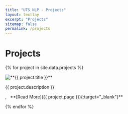 ```yaml
---
title: "UTS NLP - Projects"
layout: textlay
excerpt: "Projects"
sitemap: false
permalink: /projects
---
```


# Projects

{% for project in site.data.projects %}

  <div class="col-sm-6 clearfix">
  <div class="well">
  **{{ project.title }}**
  <img src="{{ site.url }}{{ site.baseurl }}/images/projects/{{ project.image }}" class="project_img"  style="float: left" />
  <p>{{ project.description }}</p>
  <!-- <p><em>{{ project.authors }}</em></p> -->
  <!-- **[Code]({{ project.code }}){:target="_blank"}**, -->
  <a href="{{ project.code }}" target="_blank"><i class="fa-brands fa-github"></i></a>, &nbsp;
  **[Read More]({{ project.page }}){:target="_blank"}**
  </div>
  </div>


{% endfor %}


<p> &nbsp; </p>

<br>